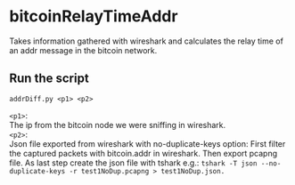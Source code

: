 # bitcoinRelayTimeAddr
Takes information gathered with wireshark and calculates the relay time of an addr message in the bitcoin network.

## Run the script
`addrDiff.py <p1> <p2>`


 `<p1>`:\
 The ip from the bitcoin node we were sniffing in wireshark.\
 `<p2>`:\
 Json file exported from wireshark with no-duplicate-keys option: First filter the captured packets with bitcoin.addr in wireshark. Then export pcapng file. As last step create the json file with tshark e.g.: `tshark -T json --no-duplicate-keys -r test1NoDup.pcapng > test1NoDup.json.`
